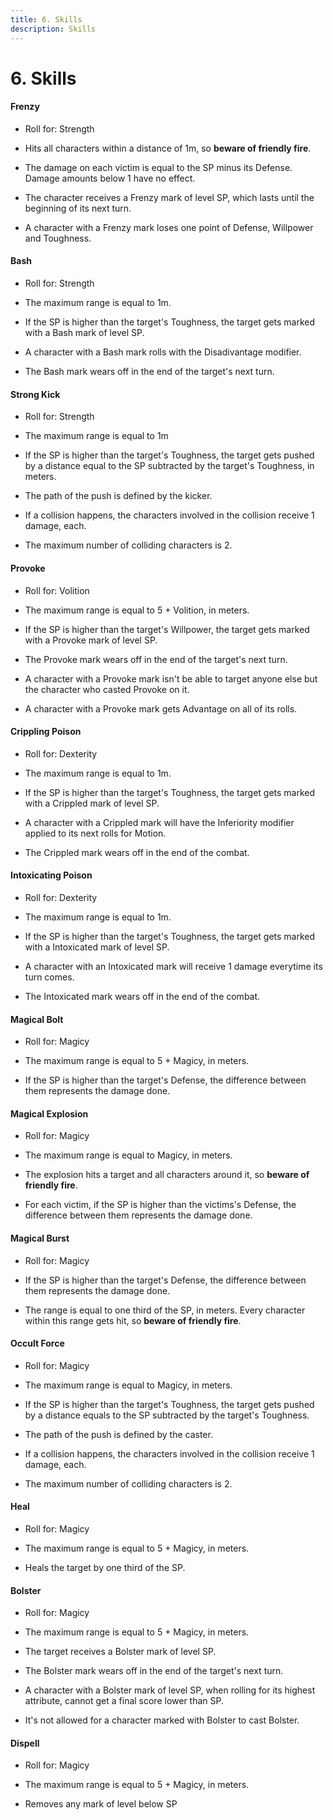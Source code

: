 ```yaml
---
title: 6. Skills
description: Skills
---
```


# 6. Skills

#### Frenzy

* Roll for: Strength

* Hits all characters within a distance of 1m, so **beware of friendly fire**.

* The damage on each victim is equal to the SP minus its Defense. Damage amounts
below 1 have no effect.

* The character receives a Frenzy mark of level SP, which lasts until the
beginning of its next turn.

* A character with a Frenzy mark loses one point of Defense, Willpower and
Toughness.

#### Bash

* Roll for: Strength

* The maximum range is equal to 1m.

* If the SP is higher than the target's Toughness, the target gets marked with a
Bash mark of level SP.

* A character with a Bash mark rolls with the Disadivantage modifier.

* The Bash mark wears off in the end of the target's next turn.

#### Strong Kick

* Roll for: Strength

* The maximum range is equal to 1m

* If the SP is higher than the target's Toughness, the target gets pushed by a
distance equal to the SP subtracted by the target's Toughness, in meters.

* The path of the push is defined by the kicker.

* If a collision happens, the characters involved in the collision receive 1
damage, each.

* The maximum number of colliding characters is 2.

#### Provoke

* Roll for: Volition

* The maximum range is equal to 5 + Volition, in meters.

* If the SP is higher than the target's Willpower, the target gets marked with a
Provoke mark of level SP.

* The Provoke mark wears off in the end of the target's next turn.

* A character with a Provoke mark isn't be able to target anyone else but the
character who casted Provoke on it.

* A character with a Provoke mark gets Advantage on all of its rolls.

#### Crippling Poison

* Roll for: Dexterity

* The maximum range is equal to 1m.

* If the SP is higher than the target's Toughness, the target gets marked with a
Crippled mark of level SP.

* A character with a Crippled mark will have the Inferiority modifier applied to
its next rolls for Motion.

* The Crippled mark wears off in the end of the combat.

#### Intoxicating Poison

* Roll for: Dexterity

* The maximum range is equal to 1m.

* If the SP is higher than the target's Toughness, the target gets marked with a
Intoxicated mark of level SP.

* A character with an Intoxicated mark will receive 1 damage everytime its turn
comes.

* The Intoxicated mark wears off in the end of the combat.

#### Magical Bolt

* Roll for: Magicy

* The maximum range is equal to 5 + Magicy, in meters.

* If the SP is higher than the target's Defense, the difference between them
represents the damage done.

#### Magical Explosion

* Roll for: Magicy

* The maximum range is equal to Magicy, in meters.

* The explosion hits a target and all characters around it, so **beware of
friendly fire**.

* For each victim, if the SP is higher than the victims's Defense, the
difference between them represents the damage done.

#### Magical Burst

* Roll for: Magicy

* If the SP is higher than the target's Defense, the difference between them
represents the damage done.

* The range is equal to one third of the SP, in meters. Every character within
this range gets hit, so **beware of friendly fire**.

#### Occult Force

* Roll for: Magicy

* The maximum range is equal to Magicy, in meters.

* If the SP is higher than the target's Toughness, the target gets pushed by a
distance equals to the SP subtracted by the target's Toughness.

* The path of the push is defined by the caster.

* If a collision happens, the characters involved in the collision receive 1
damage, each.

* The maximum number of colliding characters is 2.

#### Heal

* Roll for: Magicy

* The maximum range is equal to 5 + Magicy, in meters.

* Heals the target by one third of the SP.

#### Bolster

* Roll for: Magicy

* The maximum range is equal to 5 + Magicy, in meters.

* The target receives a Bolster mark of level SP.

* The Bolster mark wears off in the end of the target's next turn.

* A character with a Bolster mark of level SP, when rolling for its highest
attribute, cannot get a final score lower than SP.

* It's not allowed for a character marked with Bolster to cast Bolster.

#### Dispell

* Roll for: Magicy

* The maximum range is equal to 5 + Magicy, in meters.

* Removes any mark of level below SP
